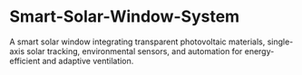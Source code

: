 # Smart-Solar-Window-System
A smart solar window integrating transparent photovoltaic materials, single-axis solar tracking, environmental sensors, and automation for energy-efficient and adaptive ventilation.
